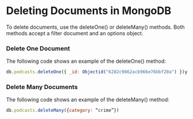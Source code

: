 # Deleting Documents in MongoDB
To delete documents, use the deleteOne() or deleteMany() methods. Both methods accept a filter document and an options object.
### Delete One Document
The following code shows an example of the deleteOne() method:
```javascript
db.podcasts.deleteOne({ _id: Objectid("6282c9862acb966e76bbf20a") })y
```

### Delete Many Documents
The following code shows an example of the deleteMany() method:
```javascript
db.podcasts.deleteMany({category: “crime”})
```